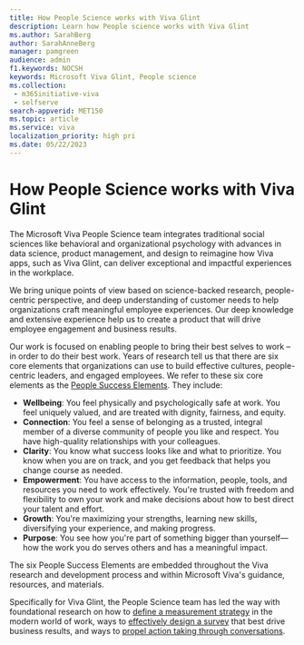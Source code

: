 ```yaml
---
title: How People Science works with Viva Glint
description: Learn how People science works with Viva Glint
ms.author: SarahBerg
author: SarahAnneBerg
manager: pamgreen
audience: admin
f1.keywords: NOCSH
keywords: Microsoft Viva Glint, People science
ms.collection: 
 - m365initiative-viva
 - selfserve
search-appverid: MET150
ms.topic: article
ms.service: viva
localization_priority: high pri
ms.date: 05/22/2023
---
```


# How People Science works with Viva Glint

The Microsoft Viva People Science team integrates traditional social sciences like behavioral and organizational psychology with advances in data science, product management, and design to reimagine how Viva apps, such as Viva Glint, can deliver exceptional and impactful experiences in the workplace.

We bring unique points of view based on science-backed research, people-centric perspective, and deep understanding of customer needs to help organizations craft meaningful employee experiences. Our deep knowledge and extensive experience help us to create a product that will drive employee engagement and business results.

Our work is focused on enabling people to bring their best selves to work – in order to do their best work. Years of research tell us that there are six core elements that organizations can use to build effective cultures, people-centric leaders, and engaged employees. We refer to these six core elements as the [People Success Elements](https://techcommunity.microsoft.com/t5/viva-glint-blog/the-elements-of-people-success/ba-p/3791765). They include:

- **Wellbeing**: You feel physically and psychologically safe at work. You feel uniquely valued, and are treated with dignity, fairness, and equity.
- **Connection**: You feel a sense of belonging as a trusted, integral member of a diverse community of people you like and respect. You have high-quality relationships with your colleagues.
- **Clarity**: You know what success looks like and what to prioritize. You know when you are on track, and you get feedback that helps you change course as needed.
- **Empowerment**: You have access to the information, people, tools, and resources you need to work effectively. You're trusted with freedom and flexibility to own your work and make decisions about how to best direct your talent and effort.
- **Growth**: You're maximizing your strengths, learning new skills, diversifying your experience, and making progress.
- **Purpose**: You see how you're part of something bigger than yourself—how the work you do serves others and has a meaningful impact.

The six People Success Elements are embedded throughout the Viva research and development process and within Microsoft Viva's guidance, resources, and materials.

Specifically for Viva Glint, the People Science team has led the way with foundational research on how to [define a measurement strategy](https://adoption.microsoft.com/files/viva/glint/Defining-a-measurement-strategy.pdf) in the modern world of work, ways to [effectively design a survey](https://adoption.microsoft.com/files/viva/glint/Survey-design-principles-with-Microsoft-Viva-Glint.pdf) that best drive business results, and ways to [propel action taking through conversations](https://adoption.microsoft.com/files/viva/glint/Propel-action-taking-through-conversations-with-Microsoft-Viva-Glint.pdf).